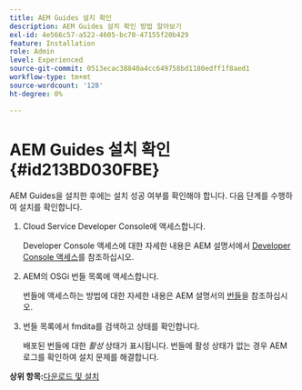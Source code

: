 ```yaml
---
title: AEM Guides 설치 확인
description: AEM Guides 설치 확인 방법 알아보기
exl-id: 4e566c57-a522-4605-bc70-47155f20b429
feature: Installation
role: Admin
level: Experienced
source-git-commit: 0513ecac38840a4cc649758bd1180edff1f8aed1
workflow-type: tm+mt
source-wordcount: '128'
ht-degree: 0%

---
```


# AEM Guides 설치 확인 {#id213BD030FBE}

AEM Guides을 설치한 후에는 설치 성공 여부를 확인해야 합니다. 다음 단계를 수행하여 설치를 확인합니다.

1. Cloud Service Developer Console에 액세스합니다.

   Developer Console 액세스에 대한 자세한 내용은 AEM 설명서에서 [Developer Console 액세스](https://experienceleague.adobe.com/docs/experience-manager-learn/cloud-service/debugging/debugging-aem-as-a-cloud-service/developer-console.html?lang=ko)를 참조하십시오.

1. AEM의 OSGi 번들 목록에 액세스합니다.

   번들에 액세스하는 방법에 대한 자세한 내용은 AEM 설명서의 [번들](https://experienceleague.adobe.com/docs/experience-manager-learn/cloud-service/debugging/debugging-aem-as-a-cloud-service/developer-console.html?lang=ko#bundles)을 참조하십시오.

1. 번들 목록에서 fmdita를 검색하고 상태를 확인합니다.

   배포된 번들에 대한 *활성* 상태가 표시됩니다. 번들에 활성 상태가 없는 경우 AEM 로그를 확인하여 설치 문제를 해결합니다.


**상위 항목:**&#x200B;[&#x200B;다운로드 및 설치](download-install.md)
